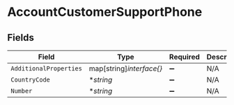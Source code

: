 # AccountCustomerSupportPhone


## Fields

| Field                    | Type                     | Required                 | Description              | Example                  |
| ------------------------ | ------------------------ | ------------------------ | ------------------------ | ------------------------ |
| `AdditionalProperties`   | map[string]*interface{}* | :heavy_minus_sign:       | N/A                      |                          |
| `CountryCode`            | **string*                | :heavy_minus_sign:       | N/A                      | 1                        |
| `Number`                 | **string*                | :heavy_minus_sign:       | N/A                      | 8185551212               |